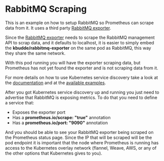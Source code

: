 # RabbitMQ Scraping

This is an example on how to setup RabbitMQ so Prometheus can scrape data from it.
It uses a third party [RabbitMQ exporter](https://github.com/kbudde/rabbitmq_exporter).

Since the [RabbitMQ exporter](https://github.com/kbudde/rabbitmq_exporter) needs to
scrape the RabbitMQ management API to scrap data, and it defaults to localhost, it is
easier to simply embed the **kbudde/rabbitmq-exporter** on the same pod as RabbitMQ,
this way they share the same network.

With this pod running you will have the exporter scraping data, but Prometheus has not
yet found the exporter and is not scraping data from it.

For more details on how to use Kubernetes service discovery take a look at the 
[documentation](http://prometheus.io/docs/operating/configuration/#kubernetes-sd-configurations-kubernetes_sd_config)
and at the [available examples](./documentation/examples).

After you got Kubernetes service discovery up and running you just need to advertise that RabbitMQ
is exposing metrics. To do that you need to define a service that:

* Exposes the exporter port
* Has a **prometheus.io/scrape: "true"** annotation
* Has a **prometheus.io/port: "9090"** annotation

And you should be able to see your RabbitMQ exporter being scraped on the Prometheus status page.
Since the IP that will be scraped will be the pod endpoint it is important that the node
where Prometheus is running has access to the Kubernetes overlay network
(flannel, Weave, AWS, or any of the other options that Kubernetes gives to you).
